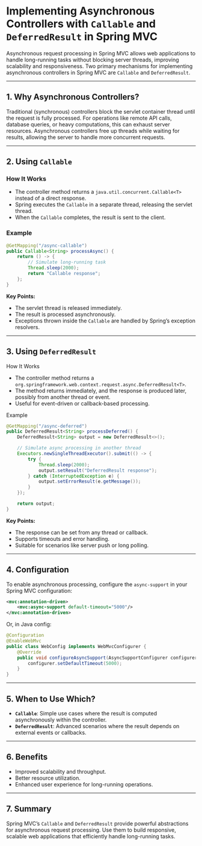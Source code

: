 # Implementing Asynchronous Controllers with `Callable` and `DeferredResult` in Spring MVC

Asynchronous request processing in Spring MVC allows web applications to handle long-running tasks without blocking server threads, improving scalability and responsiveness. Two primary mechanisms for implementing asynchronous controllers in Spring MVC are `Callable` and `DeferredResult`.

---

## 1. Why Asynchronous Controllers?

Traditional (synchronous) controllers block the servlet container thread until the request is fully processed. For operations like remote API calls, database queries, or heavy computations, this can exhaust server resources. Asynchronous controllers free up threads while waiting for results, allowing the server to handle more concurrent requests.

---

## 2. Using `Callable`

### How It Works

- The controller method returns a `java.util.concurrent.Callable<T>` instead of a direct response.
- Spring executes the `Callable` in a separate thread, releasing the servlet thread.
- When the `Callable` completes, the result is sent to the client.

### Example

```java
@GetMapping("/async-callable")
public Callable<String> processAsync() {
    return () -> {
        // Simulate long-running task
        Thread.sleep(2000);
        return "Callable response";
    };
}
```

**Key Points:**

- The servlet thread is released immediately.
- The result is processed asynchronously.
- Exceptions thrown inside the `Callable` are handled by Spring’s exception resolvers.

---

## 3. Using `DeferredResult`

How It Works

- The controller method returns a `org.springframework.web.context.request.async.DeferredResult<T>`.
- The method returns immediately, and the response is produced later, possibly from another thread or event.
- Useful for event-driven or callback-based processing.

Example

```java
@GetMapping("/async-deferred")
public DeferredResult<String> processDeferred() {
    DeferredResult<String> output = new DeferredResult<>();

    // Simulate async processing in another thread
    Executors.newSingleThreadExecutor().submit(() -> {
        try {
            Thread.sleep(2000);
            output.setResult("DeferredResult response");
        } catch (InterruptedException e) {
            output.setErrorResult(e.getMessage());
        }
    });

    return output;
}
```

**Key Points:**

- The response can be set from any thread or callback.
- Supports timeouts and error handling.
- Suitable for scenarios like server push or long polling.

---

## 4. Configuration

To enable asynchronous processing, configure the `async-support` in your Spring MVC configuration:

```xml
<mvc:annotation-driven>
    <mvc:async-support default-timeout="5000"/>
</mvc:annotation-driven>
```

Or, in Java config:

```java
@Configuration
@EnableWebMvc
public class WebConfig implements WebMvcConfigurer {
    @Override
    public void configureAsyncSupport(AsyncSupportConfigurer configurer) {
        configurer.setDefaultTimeout(5000);
    }
}
```

---

## 5. When to Use Which?

- **`Callable`**: Simple use cases where the result is computed asynchronously within the controller.
- **`DeferredResult`**: Advanced scenarios where the result depends on external events or callbacks.

---

## 6. Benefits

- Improved scalability and throughput.
- Better resource utilization.
- Enhanced user experience for long-running operations.

---

## 7. Summary

Spring MVC’s `Callable` and `DeferredResult` provide powerful abstractions for asynchronous request processing. Use them to build responsive, scalable web applications that efficiently handle long-running tasks.
